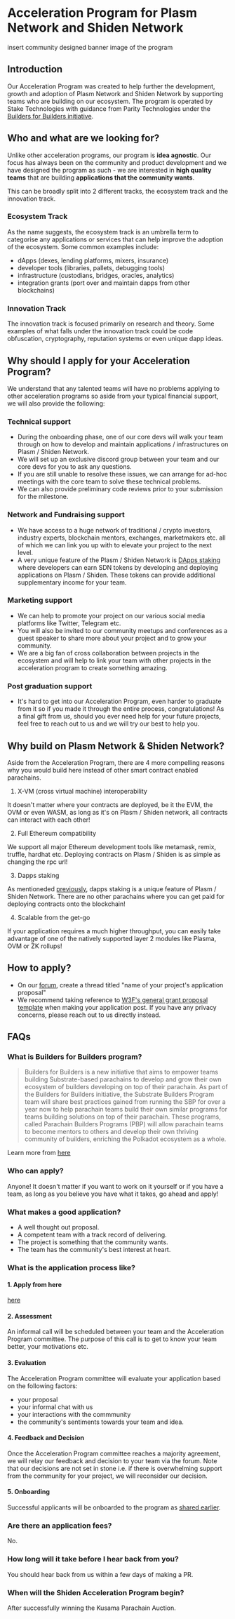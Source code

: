 # Acceleration Program for Plasm Network and Shiden Network

insert community designed banner image of the program

## Introduction

Our Acceleration Program was created to help further the development, growth and adoption of Plasm Network and Shiden Network by supporting teams who are building on our ecosystem. The program is operated by Stake Technologies with guidance from Parity Technologies under the [Builders for Builders initiative](https://www.parity.io/substrate-builders-program-update-builders-for-builders/).

## Who and what are we looking for?

Unlike other acceleration programs, our program is **idea agnostic**. Our focus has always been on the community and product development and we have designed the program as such - we are interested in **high quality teams** that are building **applications that the community wants**.

This can be broadly split into 2 different tracks, the ecosystem track and the innovation track.

### Ecosystem Track

As the name suggests, the ecosystem track is an umbrella term to categorise any applications or services that can help improve the adoption of the ecosystem. Some common examples include:

- dApps (dexes, lending platforms, mixers, insurance)
- developer tools (libraries, pallets, debugging tools)
- infrastructure (custodians, bridges, oracles, analytics)
- integration grants (port over and maintain dapps from other blockchains)

### Innovation Track

The innovation track is focused primarily on research and theory. Some examples of what falls under the innovation track could be code obfuscation, cryptography, reputation systems or even unique dapp ideas.

## Why should I apply for your Acceleration Program?

We understand that any talented teams will have no problems applying to other acceleration programs so aside from your typical financial support, we will also provide the following:

### Technical support

- During the onboarding phase, one of our core devs will walk your team through on how to develop and maintain applications / infrastructures on Plasm / Shiden Network.
- We will set up an exclusive discord group between your team and our core devs for you to ask any questions.
- If you are still unable to resolve these issues, we can arrange for ad-hoc meetings with the core team to solve these technical problems.
- We can also provide preliminary code reviews prior to your submission for the milestone.

### Network and Fundraising support

- We have access to a huge network of traditional / crypto investors, industry experts, blockchain mentors, exchanges, marketmakers etc. all of which we can link you up with to elevate your project to the next level.
- A very unique feature of the Plasm / Shiden Network is [DApps staking](https://docs.plasmnet.io/build/dapps-reward) where developers can earn SDN tokens by developing and deploying applications on Plasm / Shiden. These tokens can provide additional supplementary income for your team.

### Marketing support

- We can help to promote your project on our various social media platforms like Twitter, Telegram etc.
- You will also be invited to our community meetups and conferences as a guest speaker to share more about your project and to grow your community.
- We are a big fan of cross collaboration between projects in the ecosystem and will help to link your team with other projects in the acceleration program to create something amazing.

### Post graduation support

- It's hard to get into our Acceleration Program, even harder to graduate from it so if you made it through the entire process, congratulations! As a final gift from us, should you ever need help for your future projects, feel free to reach out to us and we will try our best to help you.

## Why build on Plasm Network & Shiden Network?

Aside from the Acceleration Program, there are 4 more compelling reasons why you would build here instead of other smart contract enabled parachains.

1. X-VM (cross virtual machine) interoperability

It doesn't matter where your contracts are deployed, be it the EVM, the OVM or even WASM, as long as it's on Plasm / Shiden network, all contracts can interact with each other!

2. Full Ethereum compatibility

We support all major Ethereum development tools like metamask, remix, truffle, hardhat etc. Deploying contracts on Plasm / Shiden is as simple as changing the rpc url!

3. Dapps staking

As mentioneded [previously](#network-and-fundraising-support), dapps staking is a unique feature of Plasm / Shiden Network. There are no other parachains where you can get paid for deploying contracts onto the blockchain!

4. Scalable from the get-go

If your application requires a much higher throughput, you can easily take advantage of one of the natively supported layer 2 modules like Plasma, OVM or ZK rollups!

## How to apply?

- On our [forum](https://forum.plasmnet.io/c/acceleration-program/14), create a thread titled "name of your project's application proposal"
- We recommend taking reference to [W3F's general grant proposal template](https://github.com/w3f/General-Grants-Program/blob/master/grants/grant_application_template.md) when making your application post. If you have any privacy concerns, please reach out to us directly instead.

## FAQs

### What is Builders for Builders program?

> Builders for Builders is a new initiative that aims to empower teams building Substrate-based parachains to develop and grow their own ecosystem of builders developing on top of their parachain. As part of the Builders for Builders initiative, the Substrate Builders Program team will share best practices gained from running the SBP for over a year now to help parachain teams build their own similar programs for teams building solutions on top of their parachain. These programs, called Parachain Builders Programs (PBP) will allow parachain teams to become mentors to others and develop their own thriving community of builders, enriching the Polkadot ecosystem as a whole.

Learn more from [here](https://www.parity.io/substrate-builders-program-update-builders-for-builders/)

### Who can apply?

Anyone! It doesn't matter if you want to work on it yourself or if you have a team, as long as you believe you have what it takes, go ahead and apply!

### What makes a good application?

- A well thought out proposal.
- A competent team with a track record of delivering.
- The project is something that the community wants.
- The team has the community's best interest at heart.

### What is the application process like?

#### 1. Apply from here

[here](#how-to-apply)

#### 2. Assessment

An informal call will be scheduled between your team and the Acceleration Program committee. The purpose of this call is to get to know your team better, your motivations etc.

#### 3. Evaluation

The Acceleration Program committee will evaluate your application based on the following factors:

- your proposal
- your informal chat with us
- your interactions with the commmunity
- the community's sentiments towards your team and idea.

#### 4. Feedback and Decision

Once the Acceleration Program committee reaches a majority agreement, we will relay our feedback and decision to your team via the forum. Note that our decisions are not set in stone i.e. if there is overwhelming support from the community for your project, we will reconsider our decision.

#### 5. Onboarding

Successful applicants will be onboarded to the program as [shared earlier](#technical-support).

### Are there an application fees?

No.

### How long will it take before I hear back from you?

You should hear back from us within a few days of making a PR.

### When will the Shiden Acceleration Program begin?

After successfully winning the Kusama Parachain Auction.
